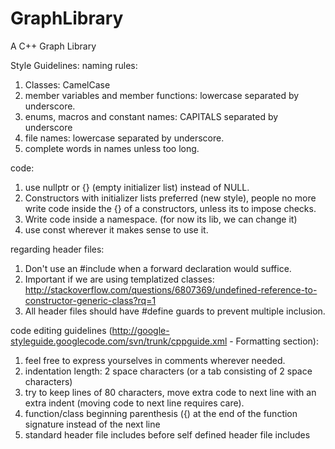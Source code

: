 GraphLibrary
============

A C++ Graph Library

Style Guidelines:
naming rules: <br>
1. Classes: CamelCase
2. member variables and member functions: lowercase separated by underscore.
3. enums, macros and constant names: CAPITALS separated by underscore
4. file names: lowercase separated by underscore.
5. complete words in names unless too long.

code: <br>
1. use nullptr or {} (empty initializer list) instead of NULL. 
2. Constructors with initializer lists preferred (new style), people no more write code inside the {} of a constructors, unless its to impose checks.
3. Write code inside a namespace. (for now its lib, we can change it)
4. use const wherever it makes sense to use it.

regarding header files: <br>
1. Don't use an #include when a forward declaration would suffice.
2. Important if we are using templatized classes: http://stackoverflow.com/questions/6807369/undefined-reference-to-constructor-generic-class?rq=1
3. All header files should have #define guards to prevent multiple inclusion. 

code editing guidelines (http://google-styleguide.googlecode.com/svn/trunk/cppguide.xml - Formatting section): <br>
1. feel free to express yourselves in comments wherever needed.
2. indentation length: 2 space characters (or a tab consisting of 2 space characters)
3. try to keep lines of 80 characters, move extra code to next line with an extra indent (moving code to next line requires care).
4. function/class beginning parenthesis ({) at the end of the function signature instead of the next line
5. standard header file includes before self defined header file includes
